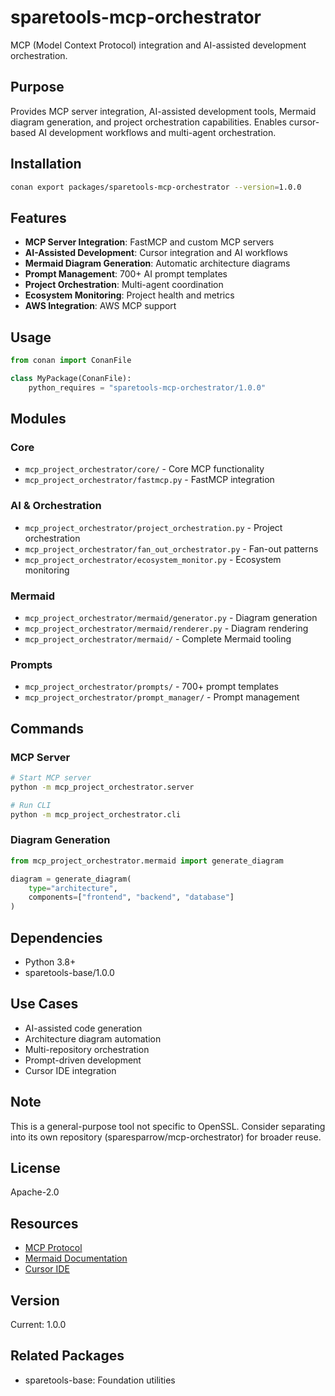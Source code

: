 # sparetools-mcp-orchestrator

MCP (Model Context Protocol) integration and AI-assisted development orchestration.

## Purpose

Provides MCP server integration, AI-assisted development tools, Mermaid diagram generation, and project orchestration capabilities. Enables cursor-based AI development workflows and multi-agent orchestration.

## Installation

```bash
conan export packages/sparetools-mcp-orchestrator --version=1.0.0
```

## Features

- **MCP Server Integration**: FastMCP and custom MCP servers
- **AI-Assisted Development**: Cursor integration and AI workflows
- **Mermaid Diagram Generation**: Automatic architecture diagrams
- **Prompt Management**: 700+ AI prompt templates
- **Project Orchestration**: Multi-agent coordination
- **Ecosystem Monitoring**: Project health and metrics
- **AWS Integration**: AWS MCP support

## Usage

```python
from conan import ConanFile

class MyPackage(ConanFile):
    python_requires = "sparetools-mcp-orchestrator/1.0.0"
```

## Modules

### Core
- `mcp_project_orchestrator/core/` - Core MCP functionality
- `mcp_project_orchestrator/fastmcp.py` - FastMCP integration

### AI & Orchestration
- `mcp_project_orchestrator/project_orchestration.py` - Project orchestration
- `mcp_project_orchestrator/fan_out_orchestrator.py` - Fan-out patterns
- `mcp_project_orchestrator/ecosystem_monitor.py` - Ecosystem monitoring

### Mermaid
- `mcp_project_orchestrator/mermaid/generator.py` - Diagram generation
- `mcp_project_orchestrator/mermaid/renderer.py` - Diagram rendering
- `mcp_project_orchestrator/mermaid/` - Complete Mermaid tooling

### Prompts
- `mcp_project_orchestrator/prompts/` - 700+ prompt templates
- `mcp_project_orchestrator/prompt_manager/` - Prompt management

## Commands

### MCP Server

```bash
# Start MCP server
python -m mcp_project_orchestrator.server

# Run CLI
python -m mcp_project_orchestrator.cli
```

### Diagram Generation

```python
from mcp_project_orchestrator.mermaid import generate_diagram

diagram = generate_diagram(
    type="architecture",
    components=["frontend", "backend", "database"]
)
```

## Dependencies

- Python 3.8+
- sparetools-base/1.0.0

## Use Cases

- AI-assisted code generation
- Architecture diagram automation
- Multi-repository orchestration
- Prompt-driven development
- Cursor IDE integration

## Note

This is a general-purpose tool not specific to OpenSSL. Consider separating into its own repository (sparesparrow/mcp-orchestrator) for broader reuse.

## License

Apache-2.0

## Resources

- [MCP Protocol](https://modelcontextprotocol.io/)
- [Mermaid Documentation](https://mermaid.js.org/)
- [Cursor IDE](https://cursor.sh/)

## Version

Current: 1.0.0

## Related Packages

- sparetools-base: Foundation utilities

